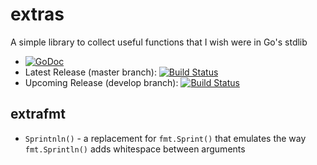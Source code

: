 # extras

A simple library to collect useful functions that I wish were in Go's stdlib

* [![GoDoc](https://godoc.org/github.com/stuartherbert/go_extras?status.svg)](htt[://godoc.org/github.com/stuartherbert/go_extras)
* Latest Release (master branch): [![Build Status](https://travis-ci.org/stuartherbert/go_extras.svg?branch=master)](https://travis-ci.org/stuartherbert/go_extras)
* Upcoming Release (develop branch): [![Build Status](https://travis-ci.org/stuartherbert/go_extras.svg?branch=develop)](https://travis-ci.org/stuartherbert/go_extras)

## extrafmt

* `Sprintnln()` - a replacement for `fmt.Sprint()` that emulates the way `fmt.Sprintln()` adds whitespace between arguments
